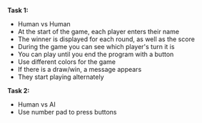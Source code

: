 **Task 1:**  
- Human vs Human
- At the start of the game, each player enters their name
- The winner is displayed for each round, as well as the score
- During the game you can see which player's turn it is
- You can play until you end the program with a button
- Use different colors for the game
- If there is a draw/win, a message appears
- They start playing alternately

**Task 2:**  
- Human vs AI
- Use number pad to press buttons
